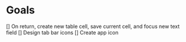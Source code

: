 # Goals

[] On return, create new table cell, save current cell, and focus new text field
[] Design tab bar icons
[] Create app icon

